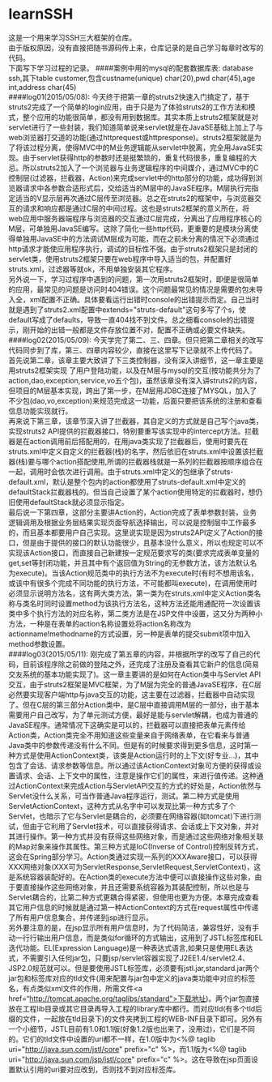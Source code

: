# learnSSH 
这是一个用来学习SSH三大框架的仓库。</br>
由于版权原因，没有直接把随书源码传上来，仓库记录的是自己学习每章时改写的代码。</br>
下面写下学习过程的记录。
####案例中用的mysql的配套数据库表:
database ssh,其下table customer,包含custname(unique) char(20),pwd char(45),age int,address char(45)</br>
####log01(2015/05/08):
今天终于把第一章的struts2快速入门搞定了，基于struts2完成了一个简单的login应用，由于只是为了体验struts2的工作方法和模式，整个应用的功能很简单，都没有用到数据库。其实本质上struts2框架就是对servlet进行了一些封装，我们知道简单说来servlet就是在JavaSE基础上加上了与web浏览器打交道的功能(通过httprequest或httpresponse)。struts2框架就是为了将该过程分离，使得MVC中的M业务逻辑能从servlet中脱离，完全用JavaSE实现。由于servlet获得http的参数时还是挺繁琐的，重复代码很多，重复编程的大忌。所以struts2加入了一个浏览器与业务逻辑程序的中间媒介，通过MVC中的C控制层(过滤器，拦截器，Action)来完成servlet中的http部分的功能，成功得到浏览器请求中各参数合适形式后，交给适当的M层中的JavaSE程序。M层执行完指定适当的V显示层再次通过C层传至浏览器。总之在struts2的框架中，与浏览器交互的请求和响应都是通过C层的中间过程。这也是struts2框架的意义所在，将web应用中服务器端程序与浏览器的交互通过C层完成，分离出了应用程序核心的M层，可单独用JavaSE编写。这除了简化一些http代码，更重要的是模块分离使得单独用JavaSE中的方法调试M层成为可能，而在之前未分离的情况下必须通过http请求才能使应用程序执行，调试的目标性不强。由于struts2框架只是封闭的servlet类，使用struts2框架只要在web程序中导入适当的包，并配置好struts.xml，过滤器等就ok，不用单独安装其它程序。</br>
另外说一下，学习过程序中遇到的问题，第一次用struts2框架时，即便是很简单的应用，最常见的问题是访问时404错误。这个问题最常见的情况是需要的包未导入全，xml配置不正确。具体要看运行出错时console的出错提示而定。自己当时就是遇到了struts2.xml配置中extends="struts-default"这句多写了个s，使default写成了defaults，导致一直404找不到文件。总之细看console的出错提示，刚开始的出错一般都是文件存放位置不对，配置不正确或必要文件缺失。</br>
####log02(2015/05/09):
今天学完了第二、三、四章。但只把第二章相关的改写代码同步到了库，第三、四章内容较少，直接在这里写下记录就不上传代码了。</br>
首先说第二章，该章主要大致讲了下三类控制器，没有深入讲细节，这一章主要是用struts2框架实现 了用户登陆功能，以及在M层与mysql的交互(按功能共分为了action,dao,exception,service,vo五个包)，虽然该章没有深入讲struts2的内容，但项目的M层基本实现，跨出了第一步，在M层用JDBC连接了MYSQL，加入了不少包(dao,vo,exception)来规范完成这一功能，后面只要把该系统的注册和查看信息功能实现就行。</br>
再来说下第三章，该章节深入讲了拦截器，其自定义的方式就是自己写个java类，实现struts2 API提供的拦截器接口，特别要重写该实现中的intercept方法。拦截器是在action调用前后搭配用的，在用java类实现了拦截器后，使用时要先在struts.xml中定义自定义的拦截器(栈)的名字，然后依旧在struts.xml中设置该拦截器(栈)要与哪个action搭配使用,所谓的拦截器栈就是一系列的拦截器按顺序组合在一起，调用时会依次进行调用。由于struts.xml中定义的包继承了struts-default.xml，默认是整个包内的action都使用了struts-default.xml中定义的defaultStack拦截器栈的。但当自己设置了某个action使用特定的拦截器时，想仍旧使用defaultStack就必须显示指定。</br>
最后说一下第四章，这部分主要讲Action的，Action完成了表单参数封装，业务逻辑调用及根据业务层结果实现页面导航选择输出，可以说是控制层中工作最多的，而且基本都要用户自己实现。这里说实现是因为struts2API定义了Action的接口，但是由于提供的接口的默认功能很少，且基本没什么意义，所以也规定可以不实现该Action接口，而直接自己新建按一定规范要求写的类(要求完成表单变量的get,set等封闭功能，并且其中有个返回值为String的无参数方法，该方法默认名为execute)。当该Action规范类中的执行方法不为execute时(有时不想用该名，或该中有很多个完成不同功能的执行方法，不可能都叫execute)，在调用使用时必须显示说明方法名，这有两大类方法，第一类为在struts.xml中定义Action类名称与类名时同时设置method为该执行方法名，这种方法还能用通配符一次设置该类中多个执行方法的对应名称，第二类方法是在JSP文件中设置，这又分为两种小方法，一种是在表单的action名称设置处将action名称改为actionname!methodname的方式设置，另一种是表单的提交submit项中加入method参数设置。</br>
####log03(2015/05/11):
刚完成了第五章的内容，并根据所学的改写了自己的代码，目前该程序除之前做的登陆之外，还完成了注册及查看其它新户的信息(简易交友系统的基本功能实现了)。这一章主要讲的是如何在Action类中与Servlet API交互，由于struts2框架是MVC框架，为了M层为完全的普通JavaSE程序，在C层必然要实现客户端http与java交互的功能，这主要在过滤器，拦截器中自动实现了。但在C层的第三部分Action类中，是C层中直接调用M层的一部分，由于基本需要用户自己改写，为了单元测试方便，最好是能与servlet解耦，也成为普通的JavaSE程序。通常情况下这确实是可以的，拦截器可以直接把表单元素传给Action类，Action类完全不用知道这些变量来自于网络表单，在它看来与普通Java类中的参数传递没有什么不同。但是有的时候要求得到更多信息，这时第一种方式是使用ActionContext类，该类是Action运行时的上下文(好专业...)，其中包含了会话、请求参数等信息。所以通过该ActionContext对象可方便的获得或设置请求、会话、上下文中的属性，注意是操作它们的属性，来进行值传递。这种通过ActionContext来完成Action与ServletAPI交互的方式的好处是，Action依然与Servlet没什么关系，可当作普通Java程序运行，测试。第二种方式是使用ServletActionContext，这种方式从名字中可以发现比第一种方式多了个Servlet，也暗示了它与Servlet是耦合的，必须要在网络容器(如tomcat)下进行测试，但由于它利用了Servlet技术，可以直接获得请求、会话或上下文对象，并对其进行操作。第一种方式并没有获得这些网络对象，而是通过这些网络对象相关联的Map对象来操作其属性。第三种方式是IoC(Inverse of Control)控制反转方式，这会在Spring部分学习。Action类通过实现一系列的XXXAware接口，可以获得XXX网络对象(XXX可为ServletResponse,ServletRequest,ServletContext)，这是系统容器装配好的。在Action类的execute方法中便可以直接操作这些对象，由于要直接操作这些网络对象，并且还需要系统容器为其装配控制，所以也是与Servlet耦合的，比第二种方式更耦合得紧密，但使用也更为方便。本章完成查看其它用户信息的时候就是通过第一种ActionContext的方式在request属性中传递了所有用户信息集合，并传递到jsp进行显示。</br>
另外要注意的是，在jsp显示所有用户信息时，为了代码简洁，兼容性好，没有手动一行行输出用户信息，而是类似for循环的方式输出，这用到了JSTL标签库和EL迭代功能。EL(Expression Language)是一种表达式语言,如果只是使用EL表达式，不需要引入任何jar包，只要jsp/servlet容器实现了J2EE1.4/servlet2.4、JSP2.0规范就可以。但是要使用JSTL标签库，必须要有jstl.jar,standard.jar两个jar包和标签库对应的tld文件(用来配置与jar包中定义的java类功能中对应的标签名，有点类似xml文件的作用，所需文件<a href=“http://tomcat.apache.org/taglibs/standard">下载地址</a>)。两个jar包直接放在工程lib目录或其它目录再导入工程的library库中都行。而对应tld(有多个tld后缀的文件，一起放在tld目录下)的文件夹拷到工程的WEB-INF目录下即可。另外有一个小细节，JSTL目前有1.0和1.1版(好象1.2版也出来了，没用过)，它们是不同的。它们的tld文件中设置的uri都不一样，在1.0版中为<%@ taglib uri="http://java.sun.com/jstl/core" prefix="c" %>，而1.1版为<%@ taglib uri="http://java.sun.com/jsp/jstl/core" prefix="c" %>。这在导致在jsp页面设置默认引用的uri要对应改到，否则找不到对应标签库。
